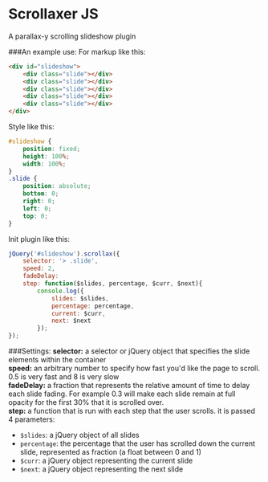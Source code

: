 # Scrollaxer JS
A parallax-y scrolling slideshow plugin

###An example use:
For markup like this:
```html
<div id="slideshow">
    <div class="slide"></div>
    <div class="slide"></div>
    <div class="slide"></div>
    <div class="slide"></div>
    <div class="slide"></div>
</div>
```

Style like this:
```css
#slideshow {
    position: fixed;
    height: 100%;
    width: 100%;
}
.slide {
    position: absolute;
    bottom: 0;
    right: 0;
    left: 0;
    top: 0;
}
```

Init plugin like this:
```javascript
jQuery('#slideshow').scrollax({
    selector: '> .slide',
    speed: 2,
    fadeDelay:
    step: function($slides, percentage, $curr, $next){
        console.log({
            slides: $slides, 
            percentage: percentage, 
            current: $curr, 
            next: $next
        });
});
```
###Settings:
**selector:** a selector or jQuery object that specifies the slide elements within the container<br/>
**speed:** an arbitrary number to specify how fast you'd like the page to scroll. 0.5 is very fast and 8 is very slow<br/>
**fadeDelay:** a fraction that represents the relative amount of time to delay each slide fading. For example 0.3 will make each slide remain at full opacity for the first 30% that it is scrolled over.<br/>
**step:** a function that is run with each step that the user scrolls. it is passed 4 parameters:<br/>
* `$slides`: a jQuery object of all slides
* `percentage`: the percentage that the user has scrolled down the current slide, represented as fraction (a float between 0 and 1)
* `$curr`: a jQuery object representing the current slide
* `$next`: a jQuery object representing the next slide
